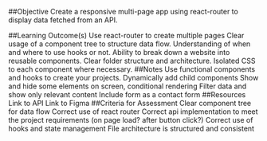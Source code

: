 ##Objective
Create a responsive multi-page app using react-router to display data fetched from an API.

##Learning Outcome(s)
Use react-router to create multiple pages
Clear usage of a component tree to structure data flow.
Understanding of when and where to use hooks or not.
Ability to break down a website into reusable components.
Clear folder structure and architecture.
Isolated CSS to each component where necessary.
##Notes
Use functional components and hooks to create your projects.
Dynamically add child components
Show and hide some elements on screen, conditional rendering
Filter data and show only relevant content
Include form as a contact form
##Resources
Link to API
Link to Figma
##Criteria for Assessment
Clear component tree for data flow
Correct use of react router
Correct api implementation to meet the project requirements (on page load? after button click?)
Correct use of hooks and state management
File architecture is structured and consistent
